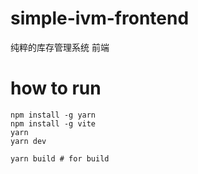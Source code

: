 # simple-ivm-frontend
 纯粹的库存管理系统 前端
# how to run
```shell
npm install -g yarn
npm install -g vite
yarn
yarn dev

yarn build # for build
```